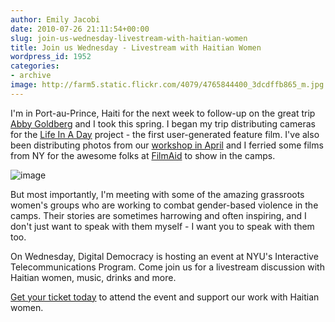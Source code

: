 ```yaml
---
author: Emily Jacobi
date: 2010-07-26 21:11:54+00:00
slug: join-us-wednesday-livestream-with-haitian-women
title: Join us Wednesday - Livestream with Haitian Women
wordpress_id: 1952
categories:
- archive
image: http://farm5.static.flickr.com/4079/4765844400_3dcdffb865_m.jpg
---
```


I'm in Port-au-Prince, Haiti for the next week to follow-up on the great trip [Abby Goldberg](http://twitter.com/digiabby) and I took this spring. I began my trip distributing cameras for the [Life In A Day](http://www.youtube.com/watch?v=XMxuocCN1O0) project - the first user-generated feature film. I've also been distributing photos from our [workshop in April](http://digital-democracy.org/2010/05/01/reflections-from-a-week-among-haitis-women/) and I ferried some films from NY for the awesome folks at [FilmAid](http://www.filmaid.org/) to show in the camps.

![image](http://farm5.static.flickr.com/4079/4765844400_3dcdffb865_m.jpg)

But most importantly, I'm meeting with some of the amazing grassroots women's groups who are working to combat gender-based violence in the camps. Their stories are sometimes harrowing and often inspiring, and I don't just want to speak with them myself - I want you to speak with them too.

On Wednesday, Digital Democracy is hosting an event at NYU's Interactive Telecommunications Program. Come join us for a livestream discussion with Haitian women, music, drinks and more.

[Get your ticket today](http://haitiwomentech.eventbrite.com/) to attend the event and support our work with Haitian women.
